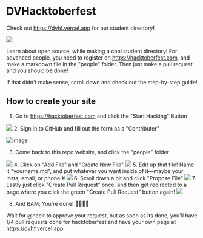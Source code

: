 # DVHacktoberfest 

Check out https://dvhf.vercel.app for our student directory!

<img src="https://doggo.ninja/HX2lrK.gif"/>

Learn about open source, while making a cool student directory! For advanced people, you need to register on https://hacktoberfest.com, and make a markdown file in the "people" folder. Then just make a pull request and you should be done!

If that didn't make sense, scroll down and check out the step-by-step guide!

## How to create your site

1. Go to https://hacktoberfest.com and click the "Start Hacking" Button
<img src="https://doggo.ninja/a7wsVg.png"/>
2. Sign in to GitHub and fill out the form as a "Contributer" 

![image](https://user-images.githubusercontent.com/35831013/197941514-765060ed-80d2-4baa-aab9-7b1180fc4b4d.png)

3. Come back to this repo website, and click the "people" folder
<img src="https://doggo.ninja/QuhLOl.png"/>
4. Click on "Add File" and "Create New File"
<img src="https://doggo.ninja/FFnDlR.png"/>
5. Edit up that file! Name it "yourname.md", and put whatever you want inside of it—maybe your insta, email, or phone #
<img src="https://doggo.ninja/1tC3d9.png"/>
6. Scroll down a bit and click "Propose File"
<img src="https://doggo.ninja/UVJ7R5.png"/>
7. Lastly just click "Create Pull Request" once, and then get redirected to a page where you click the green "Create Pull Request" button again! 
<img src="https://doggo.ninja/CRyAST.png"/>

8. And BAM, You're done! 🎉🎉🎉🎉

Wait for @neelr to approve your request, but as soon as its done, you'll have 1/4 pull requests done for hacktoberfest and have your own page at https://dvhf.vercel.app
